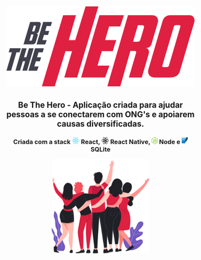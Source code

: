 <h1 align="center">
    <img alt="" title="" src="imgs/logo.svg">
</h1>

<h2 align="center"> Be The Hero - Aplicação criada para ajudar pessoas a se conectarem com ONG's e apoiarem causas diversificadas. </h2>

<h3 align="center"> Criada com a stack <img src="imgs/react.png" alt="react" height="18"> React, <img src="imgs/react-native.png" alt="react-native" height="18"> React Native, <img src="imgs/node.png" alt="node" height="18"> Node e <img src="imgs/sqlite.png" alt="node" height="18"> SQLite </h3>

<p align="center"> <img src="imgs/heroes.png" alt="heroes" height="250"> </p>
